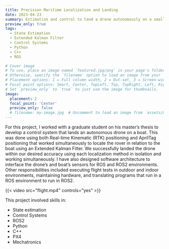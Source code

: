 ```yaml
---
title: Precision Maritime Localization and Landing
date: 2023-04-23
summary: Estimation and control to land a drone autonomously on a small raft.
preview_only: true
tags:
  - State Estimation
  - Extended Kalman Filter
  - Control Systems 
  - Python
  - C++
  - ROS

# Cover image
# To use, place an image named `featured.jpg/png` in your page's folder.
# Otherwise, specify the `filename` option to load an image from your `assets/media/` folder.
# Placement options: 1 = Full column width, 2 = Out-set, 3 = Screen-width
# Focal point options: Smart, Center, TopLeft, Top, TopRight, Left, Right, BottomLeft, Bottom, BottomRight
# Set `preview_only` to `true` to just use the image for thumbnails.
image:
  placement: 2
  focal_point: 'Center'
  preview_only: false
  # filename: my-image.jpg  # Uncomment to load an image from `assets/media/` instead.
---
```


For this project, I worked with a graduate student on his master’s thesis to develop a control system that lands an autonomous drone on a boat. This was done using both Real-time Kinematic (RTK) positioning and AprilTag positioning that worked simultaneously to locate the rover in relation to the boat using an Extended Kalman Filter. We successfully landed the drone within our desired accuracy using each localization method in isolation and working simultaneously. I have also designed software architecture to interface the drone’s and boat’s sensors for ROS and ROS2 environments. Other responsibilities included executing flight tests in outdoor and indoor environments, maintaining hardware, and translating programs that run in a ROS environment to run in ROS2.

{{< video src="flight.mp4" controls="yes" >}}

This project involved skills in:
- State estimation
- Control Systems
- ROS2
- Python
- C++
- PX4
- Mechatronics
